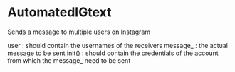 # AutomatedIGtext
Sends a message to multiple users on Instagram

user : should contain the usernames of the receivers
message_ : the actual message to be sent
init() : should contain the credentials of the account from which the message_ need to be sent
